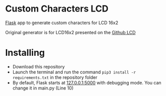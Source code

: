 # Custom Characters LCD
[Flask](https://github.com/pallets/flask) app to generate custom characters for LCD 16x2

Original generator is for LCD16x2 presented on the [Github LCD](https://github.com/the-raspberry-pi-guy/lcd?tab=readme-ov-file#custom-characters)

# Installing
- Download this repository
- Launch the terminal and run the command `pip3 install -r requirements.txt` in the repository folder
- By default, Flask starts at [127.0.0.1:5000](http://127.0.0.1:5000/) with debugging mode. You can change it in main.py (Line 10)
